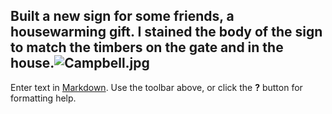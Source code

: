 ## Built a new sign for some friends, a housewarming gift. I stained the body of the sign to match the timbers on the gate and in the house.![Campbell.jpg]({{site.baseurl}}/src/static/media/Campbell.jpg)


Enter text in [Markdown](http://daringfireball.net/projects/markdown/). Use the toolbar above, or click the **?** button for formatting help.
